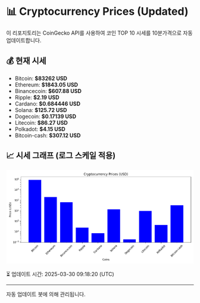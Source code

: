 
# 📊 Cryptocurrency Prices (Updated)

이 리포지토리는 CoinGecko API를 사용하여 코인 TOP 10 시세를 10분가격으로 자동 업데이트합니다.

## 💰 현재 시세
- Bitcoin: **$83262 USD**
- Ethereum: **$1843.05 USD**
- Binancecoin: **$607.88 USD**
- Ripple: **$2.19 USD**
- Cardano: **$0.684446 USD**
- Solana: **$125.72 USD**
- Dogecoin: **$0.17139 USD**
- Litecoin: **$86.27 USD**
- Polkadot: **$4.15 USD**
- Bitcoin-cash: **$307.12 USD**

## 📈 시세 그래프 (로그 스케일 적용)
![Crypto Prices](crypto_prices.png)

⏳ 업데이트 시간: 2025-03-30 09:18:20 (UTC)

---
자동 업데이트 봇에 의해 관리됩니다.
